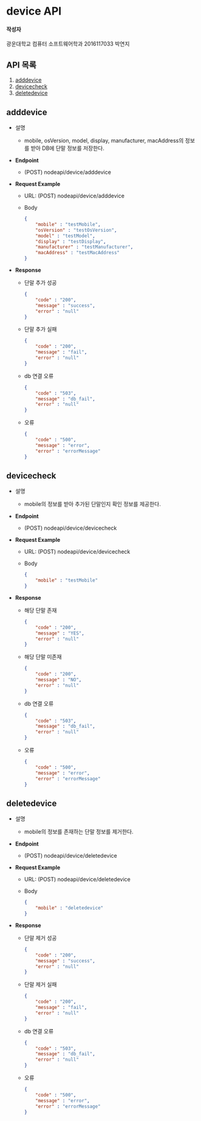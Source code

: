 # device API

#### 작성자

광운대학교 컴퓨터 소프트웨어학과 2016117033 박연지

## API 목록

1. [adddevice](#1)
2. [devicecheck](#2)
3. [deletedevice](#3)

<a name="1"></a>

## adddevice

- 설명

  - mobile,  osVersion, model, display, manufacturer, macAddress의 정보를 받아 DB에 단말 정보를 저장한다.

- **Endpoint**

  - (POST) nodeapi/device/adddevice

- **Request Example**

  - URL: (POST) nodeapi/device/adddevice

  - Body

    ```json
    {
        "mobile" : "testMobile",
        "osVersion" : "testOsVersion",
        "model" : "testModel",
        "display" : "testDisplay",
        "manufacturer" : "testManufacturer",
        "macAddress" : "testMacAddress"
    }
    ```

    

- **Response**

  - 단말 추가 성공

    ```json
    {
        "code" : "200",
        "message" : "success",
        "error" : "null"
    }
    ```

  - 단말 추가 실패

    ```json
    {
        "code" : "200",
        "message" : "fail",
        "error" : "null"
    }
    ```

  - db 연결 오류

    ```json
    {
        "code" : "503",
        "message" : "db_fail",
        "error" : "null"
    }
    ```

  - 오류

    ```json
    {
        "code" : "500",
        "message" : "error",
    	"error" : "errorMessage"
    }
    ```

    

<a name="2"></a>

## devicecheck

- 설명

  - mobile의 정보를 받아 추가된 단말인지 확인 정보를 제공한다.

- **Endpoint**

  - (POST) nodeapi/device/devicecheck

- **Request Example**

  - URL: (POST) nodeapi/device/devicecheck

  - Body

    ```json
    {
        "mobile" : "testMobile"
    }
    ```

    

- **Response**

  - 해당 단말 존재

    ```json
    {
        "code" : "200",
        "message" : "YES",
        "error" : "null"
    }
    ```

  - 해당 단말 미존재

    ```json
    {
        "code" : "200",
        "message" : "NO",
        "error" : "null"
    }
    ```

  - db 연결 오류

    ```json
    {
        "code" : "503",
        "message" : "db_fail",
        "error" : "null"
    }
    ```

  - 오류

    ```json
    {
        "code" : "500",
        "message" : "error",
    	"error" : "errorMessage"
    }
    ```

    

<a name="3"></a>

## deletedevice

- 설명

  - mobile의 정보를 존재하는 단말 정보를 제거한다.

- **Endpoint**

  - (POST) nodeapi/device/deletedevice

- **Request Example**

  - URL: (POST) nodeapi/device/deletedevice

  - Body

    ```json
    {
        "mobile" : "deletedevice"
    }
    ```

    

- **Response**

  - 단말 제거 성공

    ```json
    {
        "code" : "200",
        "message" : "success",
        "error" : "null"
    }
    ```

  - 단말 제거 실패

    ```json
    {
        "code" : "200",
        "message" : "fail",
        "error" : "null"
    }
    ```

  - db 연결 오류

    ```json
    {
        "code" : "503",
        "message" : "db_fail",
        "error" : "null"
    }
    ```

  - 오류

    ```json
    {
        "code" : "500",
        "message" : "error",
    	"error" : "errorMessage"
    }
    ```

    